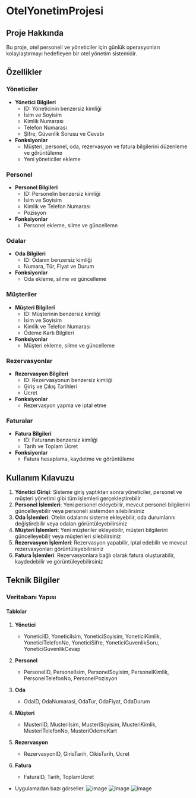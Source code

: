 # OtelYonetimProjesi
## Proje Hakkında
Bu proje, otel personeli ve yöneticiler için günlük operasyonları kolaylaştırmayı hedefleyen bir otel yönetim sistemidir.

## Özellikler

### Yöneticiler
* **Yönetici Bilgileri**
  * ID: Yöneticinin benzersiz kimliği
  * İsim ve Soyisim
  * Kimlik Numarası
  * Telefon Numarası
  * Şifre, Güvenlik Sorusu ve Cevabı
* **Fonksiyonlar**
  * Müşteri, personel, oda, rezervasyon ve fatura bilgilerini düzenleme ve görüntüleme
  * Yeni yöneticiler ekleme

### Personel
* **Personel Bilgileri**
  * ID: Personelin benzersiz kimliği
  * İsim ve Soyisim
  * Kimlik ve Telefon Numarası
  * Pozisyon
* **Fonksiyonlar**
  * Personel ekleme, silme ve güncelleme

### Odalar
* **Oda Bilgileri**
  * ID: Odanın benzersiz kimliği
  * Numara, Tür, Fiyat ve Durum
* **Fonksiyonlar**
  * Oda ekleme, silme ve güncelleme

### Müşteriler
* **Müşteri Bilgileri**
  * ID: Müşterinin benzersiz kimliği
  * İsim ve Soyisim
  * Kimlik ve Telefon Numarası
  * Ödeme Kartı Bilgileri
* **Fonksiyonlar**
  * Müşteri ekleme, silme ve güncelleme

### Rezervasyonlar
* **Rezervasyon Bilgileri**
  * ID: Rezervasyonun benzersiz kimliği
  * Giriş ve Çıkış Tarihleri
  * Ücret
* **Fonksiyonlar**
  * Rezervasyon yapma ve iptal etme

### Faturalar
* **Fatura Bilgileri**
  * ID: Faturanın benzersiz kimliği
  * Tarih ve Toplam Ücret
* **Fonksiyonlar**
  * Fatura hesaplama, kaydetme ve görüntüleme

## Kullanım Kılavuzu
1. **Yönetici Girişi**: Sisteme giriş yaptıktan sonra yöneticiler, personel ve müşteri yönetimi gibi tüm işlemleri gerçekleştirebilir
2. **Personel İşlemleri**: Yeni personel ekleyebilir, mevcut personel bilgilerini güncelleyebilir veya personeli sistemden silebilirsiniz
3. **Oda İşlemleri**: Otelin odalarını sisteme ekleyebilir, oda durumlarını değiştirebilir veya odaları görüntüleyebilirsiniz
4. **Müşteri İşlemleri**: Yeni müşteriler ekleyebilir, müşteri bilgilerini güncelleyebilir veya müşterileri silebilirsiniz
5. **Rezervasyon İşlemleri**: Rezervasyon yapabilir, iptal edebilir ve mevcut rezervasyonları görüntüleyebilirsiniz
6. **Fatura İşlemleri**: Rezervasyonlara bağlı olarak fatura oluşturabilir, kaydedebilir ve görüntüleyebilirsiniz

## Teknik Bilgiler

### Veritabanı Yapısı

#### Tablolar
1. **Yönetici**
   * YoneticiID, YoneticiIsim, YoneticiSoyisim, YoneticiKimlik, YoneticiTelefonNo, YoneticiSifre, YoneticiGuvenlikSoru, YoneticiGuvenlikCevap

2. **Personel**
   * PersonelID, PersonelIsim, PersonelSoyisim, PersonelKimlik, PersonelTelefonNo, PersonelPozisyon

3. **Oda**
   * OdaID, OdaNumarasi, OdaTur, OdaFiyat, OdaDurum

4. **Müşteri**
   * MusteriID, MusteriIsim, MusteriSoyisim, MusteriKimlik, MusteriTelefonNo, MusteriOdemeKart

5. **Rezervasyon**
   * RezervasyonID, GirisTarih, CikisTarih, Ucret

6. **Fatura**
   * FaturaID, Tarih, ToplamUcret
  * Uygulamadan bazı görseller.
    ![image](https://github.com/user-attachments/assets/5dbdaf43-d970-47a4-afd9-30eb393a0cce)
    ![image](https://github.com/user-attachments/assets/13097b30-0a72-4fcc-9cec-9f57b3f10eca)
    ![image](https://github.com/user-attachments/assets/896f8105-59a6-4762-8896-731760a69d3a)


